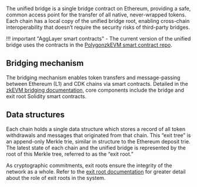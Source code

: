 The unified bridge is a single bridge contract on Ethereum, providing a safe, common access point for the transfer of all native, never-wrapped tokens. Each chain has a local copy of the unified bridge root, enabling cross-chain interoperability that doesn’t require the security risks of third-party bridges.

!!! important "AggLayer smart contracts"
    - The current version of the unified bridge uses the contracts in the [PolygonzkEVM smart contract repo](https://github.com/0xPolygonHermez/zkevm-contracts).

## Bridging mechanism

The bridging mechanism enables token transfers and message-passing between Ethereum (L1) and CDK chains via smart contracts. Detailed in the [zkEVM bridging documentation](../zkEVM/architecture/unified-LxLy/bridging.md), core components include the bridge and exit root Solidity smart contracts.

## Data structures 

Each chain holds a single data structure which stores a record of all token withdrawals and messages that originated from that chain. This “exit tree” is an append-only Merkle trie, similar in structure to the Ethereum deposit trie. The latest state of each chain and the unified bridge is represented by the root of this Merkle tree, referred to as the “exit root.”

As cryptographic commitments, exit roots ensure the integrity of the network as a whole.  Refer to the [exit root documentation](../zkEVM/architecture/smart-contracts/exit-roots.md) for greater detail about the role of exit roots in the system.
